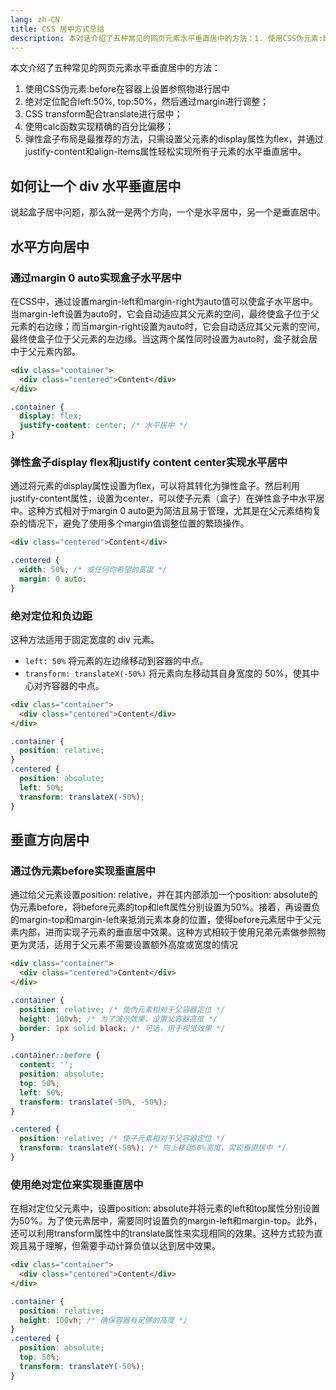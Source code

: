 ```yaml
---
lang: zh-CN
title: CSS 居中方式总结
description: 本对话介绍了五种常见的网页元素水平垂直居中的方法：1. 使用CSS伪元素:before在容器上设置参照物进行居中；2. 绝对定位配合left:50%, top:50%，然后通过margin进行调整；3. CSS transform配合translate进行居中；4. 使用calc函数实现精确的百分比偏移；5. 弹性盒子布局是最推荐的方法，只需设置父元素的display属性为flex，并通过justify-content和align-items属性轻松实现所有子元素的水平垂直居中。
---
```


本文介绍了五种常见的网页元素水平垂直居中的方法：

1. 使用CSS伪元素:before在容器上设置参照物进行居中
2. 绝对定位配合left:50%, top:50%，然后通过margin进行调整；
3. CSS transform配合translate进行居中；
4. 使用calc函数实现精确的百分比偏移；
5. 弹性盒子布局是最推荐的方法，只需设置父元素的display属性为flex，并通过justify-content和align-items属性轻松实现所有子元素的水平垂直居中。

## 如何让一个 div 水平垂直居中

说起盒子居中问题，那么就一是两个方向，一个是水平居中，另一个是垂直居中。

## 水平方向居中

### 通过margin 0 auto实现盒子水平居中

在CSS中，通过设置margin-left和margin-right为auto值可以使盒子水平居中。当margin-left设置为auto时，它会自动适应其父元素的空间，最终使盒子位于父元素的右边缘；而当margin-right设置为auto时，它会自动适应其父元素的空间，最终使盒子位于父元素的左边缘。当这两个属性同时设置为auto时，盒子就会居中于父元素内部。

```html
<div class="container">
  <div class="centered">Content</div>
</div>
```

```css
.container {
  display: flex;
  justify-content: center; /* 水平居中 */
}
```

### 弹性盒子display flex和justify content center实现水平居中

通过将元素的display属性设置为flex，可以将其转化为弹性盒子。然后利用justify-content属性，设置为center，可以使子元素（盒子）在弹性盒子中水平居中。这种方式相对于margin 0 auto更为简洁且易于管理，尤其是在父元素结构复杂的情况下，避免了使用多个margin值调整位置的繁琐操作。

```html
<div class="centered">Content</div>
```

```css
.centered {
  width: 50%; /* 或任何你希望的宽度 */
  margin: 0 auto;
}
```

### 绝对定位和负边距

这种方法适用于固定宽度的 div 元素。

- `left: 50%` 将元素的左边缘移动到容器的中点。
- `transform: translateX(-50%)` 将元素向左移动其自身宽度的 50%，使其中心对齐容器的中点。

```html
<div class="container">
  <div class="centered">Content</div>
</div>

```

```css
.container {
  position: relative;
}
.centered {
  position: absolute;
  left: 50%;
  transform: translateX(-50%);
}

```

## 垂直方向居中

### 通过伪元素before实现垂直居中

通过给父元素设置position: relative，并在其内部添加一个position: absolute的伪元素before，将before元素的top和left属性分别设置为50%。接着，再设置负的margin-top和margin-left来抵消元素本身的位置，使得before元素居中于父元素内部，进而实现子元素的垂直居中效果。这种方式相较于使用兄弟元素做参照物更为灵活，适用于父元素不需要设置额外高度或宽度的情况

```html
<div class="container">
  <div class="centered">Content</div>
</div>

```

```css
.container {
  position: relative; /* 使伪元素相对于父容器定位 */
  height: 100vh; /* 为了演示效果，设置父容器高度 */
  border: 1px solid black; /* 可选，用于视觉效果 */
}

.container::before {
  content: '';
  position: absolute;
  top: 50%;
  left: 50%;
  transform: translate(-50%, -50%);
}

.centered {
  position: relative; /* 使子元素相对于父容器定位 */
  transform: translateY(-50%); /* 向上移动50%高度，实现垂直居中 */
}

```

### 使用绝对定位来实现垂直居中

在相对定位父元素中，设置position: absolute并将元素的left和top属性分别设置为50%。为了使元素居中，需要同时设置负的margin-left和margin-top。此外，还可以利用transform属性中的translate属性来实现相同的效果。这种方式较为直观且易于理解，但需要手动计算负值以达到居中效果。

```html
<div class="container">
  <div class="centered">Content</div>
</div>

```

```css
.container {
  position: relative;
  height: 100vh; /* 确保容器有足够的高度 */
}
.centered {
  position: absolute;
  top: 50%;
  transform: translateY(-50%);
}

```
